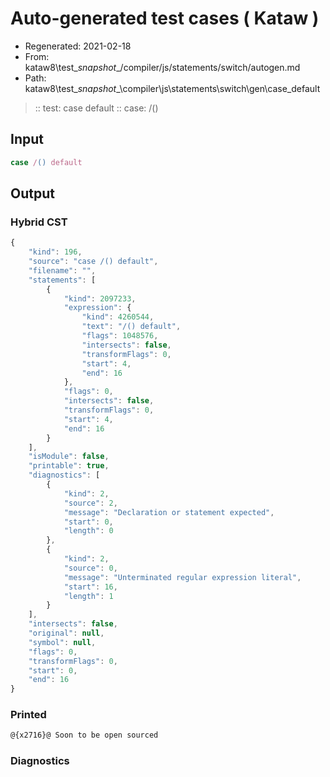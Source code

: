 # Auto-generated test cases ( Kataw )
- Regenerated: 2021-02-18
- From: kataw8\test\__snapshot__/compiler/js/statements/switch/autogen.md
- Path: kataw8\test\__snapshot__\compiler\js\statements\switch\gen\case_default
> :: test: case default
> :: case: /()
## Input

`````js
case /() default
`````

## Output

### Hybrid CST


```javascript
{
    "kind": 196,
    "source": "case /() default",
    "filename": "",
    "statements": [
        {
            "kind": 2097233,
            "expression": {
                "kind": 4260544,
                "text": "/() default",
                "flags": 1048576,
                "intersects": false,
                "transformFlags": 0,
                "start": 4,
                "end": 16
            },
            "flags": 0,
            "intersects": false,
            "transformFlags": 0,
            "start": 4,
            "end": 16
        }
    ],
    "isModule": false,
    "printable": true,
    "diagnostics": [
        {
            "kind": 2,
            "source": 2,
            "message": "Declaration or statement expected",
            "start": 0,
            "length": 0
        },
        {
            "kind": 2,
            "source": 0,
            "message": "Unterminated regular expression literal",
            "start": 16,
            "length": 1
        }
    ],
    "intersects": false,
    "original": null,
    "symbol": null,
    "flags": 0,
    "transformFlags": 0,
    "start": 0,
    "end": 16
}
```

  
### Printed


```javascript
@{x2716}@ Soon to be open sourced
```

  
### Diagnostics


```javascript

```

